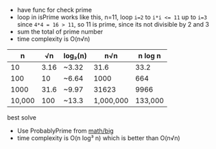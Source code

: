 - have func for check prime
- loop in isPrime works like this, n=11, loop `i=2` to `i*i <= 11` up to `i=3` since `4*4 = 16 > 11`, so 11 is prime, since its not divisible by 2 and 3
- sum the total of prime number
- time complexity is O(n√n)

| n      | √n   | log₂(n) | n√n       | n log n |
| ------ | ---- | ------- | --------- | ------- |
| 10     | 3.16 | \~3.32  | 31.6      | 33.2    |
| 100    | 10   | \~6.64  | 1000      | 664     |
| 1000   | 31.6 | \~9.97  | 31623     | 9966    |
| 10,000 | 100  | \~13.3  | 1,000,000 | 133,000 |


best solve
- Use ProbablyPrime from [math/big](https://pkg.go.dev/math/big)
- time complexity is O(n log³ n) which is better than O(n√n)